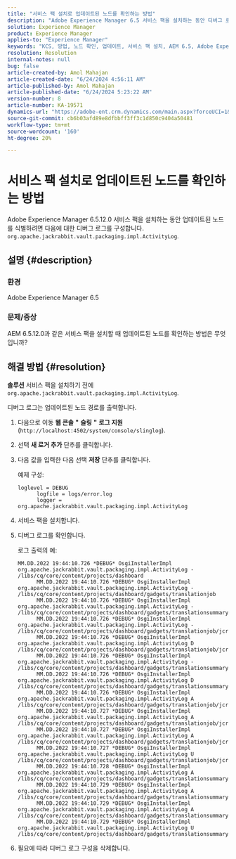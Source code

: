 ```yaml
---
title: "서비스 팩 설치로 업데이트된 노드를 확인하는 방법"
description: "Adobe Experience Manager 6.5 서비스 팩을 설치하는 동안 디버그 로그로 업데이트된 노드를 식별하는 방법에 대해 알아봅니다."
solution: Experience Manager
product: Experience Manager
applies-to: "Experience Manager"
keywords: "KCS, 방법, 노드 확인, 업데이트, 서비스 팩 설치, AEM 6.5, Adobe Experience Manager"
resolution: Resolution
internal-notes: null
bug: false
article-created-by: Amol Mahajan
article-created-date: "6/24/2024 4:56:11 AM"
article-published-by: Amol Mahajan
article-published-date: "6/24/2024 5:23:22 AM"
version-number: 8
article-number: KA-19571
dynamics-url: "https://adobe-ent.crm.dynamics.com/main.aspx?forceUCI=1&pagetype=entityrecord&etn=knowledgearticle&id=6da4920d-e631-ef11-8409-6045bd029b18"
source-git-commit: cb6b03afd89e8dfbbff3ff3c1d850c9404a50481
workflow-type: tm+mt
source-wordcount: '160'
ht-degree: 20%

---
```


# 서비스 팩 설치로 업데이트된 노드를 확인하는 방법


Adobe Experience Manager 6.5.12.0 서비스 팩을 설치하는 동안 업데이트된 노드를 식별하려면 다음에 대한 디버그 로그를 구성합니다. `org.apache.jackrabbit.vault.packaging.impl.ActivityLog`.

## 설명 {#description}


### <b>환경</b>

Adobe Experience Manager 6.5



### <b>문제/증상</b>

AEM 6.5.12.0과 같은 서비스 팩을 설치할 때 업데이트된 노드를 확인하는 방법은 무엇입니까?


## 해결 방법 {#resolution}


<b>솔루션</b>
서비스 팩을 설치하기 전에 `org.apache.jackrabbit.vault.packaging.impl.ActivityLog`.

디버그 로그는 업데이트된 노드 경로를 출력합니다.

1. 다음으로 이동 <b>웹 콘솔</b> <b>&quot;</b> <b>슬링</b> <b>&quot;</b> <b>로그 지원</b> (`http://localhost:4502/system/console/slinglog`).
2. 선택 <b>새 로거 추가</b> 단추를 클릭합니다.
3. 다음 값을 입력한 다음 선택 <b>저장</b> 단추를 클릭합니다.



   예제 구성:


   ```
   loglevel = DEBUG
         logfile = logs/error.log
         logger = org.apache.jackrabbit.vault.packaging.impl.ActivityLog
   ```


4. 서비스 팩을 설치합니다.
5. 디버그 로그를 확인합니다.



   로그 출력의 예:


   ```
   MM.DD.2022 19:44:10.726 *DEBUG* OsgiInstallerImpl org.apache.jackrabbit.vault.packaging.impl.ActivityLog - /libs/cq/core/content/projects/dashboard
         MM.DD.2022 19:44:10.726 *DEBUG* OsgiInstallerImpl org.apache.jackrabbit.vault.packaging.impl.ActivityLog - /libs/cq/core/content/projects/dashboard/gadgets/translationjob
         MM.DD.2022 19:44:10.726 *DEBUG* OsgiInstallerImpl org.apache.jackrabbit.vault.packaging.impl.ActivityLog - /libs/cq/core/content/projects/dashboard/gadgets/translationsummary
         MM.DD.2022 19:44:10.726 *DEBUG* OsgiInstallerImpl org.apache.jackrabbit.vault.packaging.impl.ActivityLog - /libs/cq/core/content/projects/dashboard/gadgets/translationjob/jcr:content
         MM.DD.2022 19:44:10.726 *DEBUG* OsgiInstallerImpl org.apache.jackrabbit.vault.packaging.impl.ActivityLog D /libs/cq/core/content/projects/dashboard/gadgets/translationjob/jcr:content/image
         MM.DD.2022 19:44:10.726 *DEBUG* OsgiInstallerImpl org.apache.jackrabbit.vault.packaging.impl.ActivityLog - /libs/cq/core/content/projects/dashboard/gadgets/translationsummary/jcr:content
         MM.DD.2022 19:44:10.726 *DEBUG* OsgiInstallerImpl org.apache.jackrabbit.vault.packaging.impl.ActivityLog D /libs/cq/core/content/projects/dashboard/gadgets/translationsummary/jcr:content/image
         MM.DD.2022 19:44:10.726 *DEBUG* OsgiInstallerImpl org.apache.jackrabbit.vault.packaging.impl.ActivityLog A /libs/cq/core/content/projects/dashboard/gadgets/translationjob/jcr:content/image
         MM.DD.2022 19:44:10.727 *DEBUG* OsgiInstallerImpl org.apache.jackrabbit.vault.packaging.impl.ActivityLog A /libs/cq/core/content/projects/dashboard/gadgets/translationjob/jcr:content/image/file
         MM.DD.2022 19:44:10.727 *DEBUG* OsgiInstallerImpl org.apache.jackrabbit.vault.packaging.impl.ActivityLog A /libs/cq/core/content/projects/dashboard/gadgets/translationjob/jcr:content/image/file/jcr:content
         MM.DD.2022 19:44:10.727 *DEBUG* OsgiInstallerImpl org.apache.jackrabbit.vault.packaging.impl.ActivityLog U /libs/cq/core/content/projects/dashboard/gadgets/translationjob/jcr:content/image/file/jcr:content/jcr:data
         MM.DD.2022 19:44:10.728 *DEBUG* OsgiInstallerImpl org.apache.jackrabbit.vault.packaging.impl.ActivityLog A /libs/cq/core/content/projects/dashboard/gadgets/translationsummary/jcr:content/image
         MM.DD.2022 19:44:10.729 *DEBUG* OsgiInstallerImpl org.apache.jackrabbit.vault.packaging.impl.ActivityLog A /libs/cq/core/content/projects/dashboard/gadgets/translationsummary/jcr:content/image/file
         MM.DD.2022 19:44:10.729 *DEBUG* OsgiInstallerImpl org.apache.jackrabbit.vault.packaging.impl.ActivityLog A /libs/cq/core/content/projects/dashboard/gadgets/translationsummary/jcr:content/image/file/jcr:content
         MM.DD.2022 19:44:10.729 *DEBUG* OsgiInstallerImpl org.apache.jackrabbit.vault.packaging.impl.ActivityLog U /libs/cq/core/content/projects/dashboard/gadgets/translationsummary/jcr:content/image/file/jcr:content/jcr:data
   ```


6. 필요에 따라 디버그 로그 구성을 삭제합니다.

